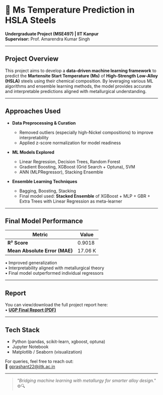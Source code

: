 # 🔬 Ms Temperature Prediction in HSLA Steels

**Undergraduate Project (MSE497) | IIT Kanpur**  
**Supervisor:** Prof. Amarendra Kumar Singh

---

## Project Overview

This project aims to develop a **data-driven machine learning framework** to predict the **Martensite Start Temperature (Ms)** of **High-Strength Low-Alloy (HSLA)** steels using their chemical composition. By leveraging various ML algorithms and ensemble learning methods, the model provides accurate and interpretable predictions aligned with metallurgical understanding.

---

## Approaches Used

- **Data Preprocessing & Curation**  
  - Removed outliers (especially high-Nickel compositions) to improve interpretability  
  - Applied z-score normalization for model readiness

- **ML Models Explored**  
  - Linear Regression, Decision Trees, Random Forest  
  - Gradient Boosting, XGBoost (Grid Search + Optuna), SVM  
  - ANN (MLPRegressor), Stacking Ensemble

- **Ensemble Learning Techniques**  
  - Bagging, Boosting, Stacking  
  - Final model used: **Stacked Ensemble** of XGBoost + MLP + GBR + Extra Trees with Linear Regression as meta-learner

---

## Final Model Performance

| Metric | Value |
|--------|-------|
| **R² Score** | 0.9018 |
| **Mean Absolute Error (MAE)** | 17.06 K |

• Improved generalization  
• Interpretability aligned with metallurgical theory  
• Final model outperformed individual regressors

---

## Report

You can view/download the full project report here:  
• [**UGP Final Report (PDF)**](./UGP.pdf)

---

## Tech Stack

- Python (pandas, scikit-learn, xgboost, optuna)
- Jupyter Notebook
- Matplotlib / Seaborn (visualization)

For queries, feel free to reach out:  
📧 gprashant22@iitk.ac.in  

---

> _"Bridging machine learning with metallurgy for smarter alloy design."_ ⚙️🔍
